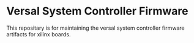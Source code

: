 # Versal System Controller Firmware

This repositary is for maintaining the versal system controller firmware artifacts for xilinx boards.
